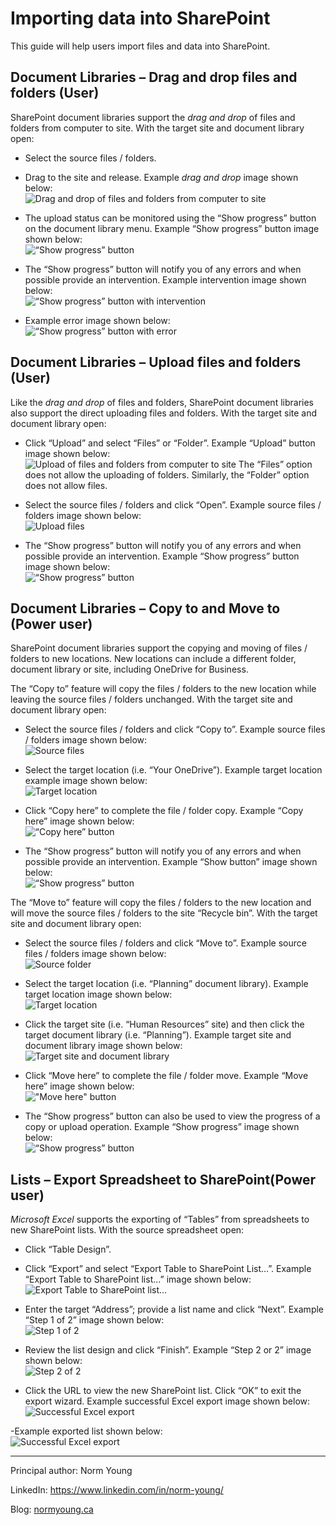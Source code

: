 # Importing data into SharePoint

This guide will help users import files and data into SharePoint.

## Document Libraries – Drag and drop files and folders (User)

SharePoint document libraries support the *drag and drop* of files and folders from computer to site. With the target site and document library open:
- Select the source files / folders.
- Drag to the site and release. Example *drag and drop* image shown below:<br>
![Drag and drop of files and folders from computer to site](../../images/importing-data/drag-drop-files-folders.png)

- The upload status can be monitored using the “Show progress” button on the document library menu. Example “Show progress” button image shown below:<br>
![“Show progress” button](../../images/importing-data/drag-drop-show-progress.png)

- The “Show progress” button will notify you of any errors and when possible provide an intervention. Example intervention image shown below:<br>
![“Show progress” button with intervention](../../images/importing-data/drag-drop-show-intervention.png)

- Example error image shown below:<br>
![“Show progress” button with error](../../images/importing-data/drag-drop-show-error.png)


## Document Libraries – Upload files and folders (User)
Like the *drag and drop* of files and folders, SharePoint document libraries also support the direct uploading files and folders. With the target site and document library open:
- Click “Upload” and select “Files” or “Folder”. Example “Upload” button image shown below:<br>
![Upload of files and folders from computer to site](../../images/importing-data/upload-files-folders.png)
The “Files” option does not allow the uploading of folders.  Similarly, the “Folder” option does not allow files. 

- Select the source files / folders and click “Open”. Example source files / folders image shown below:<br>
![Upload files](../../images/importing-data/upload-files.png)

- The “Show progress” button will notify you of any errors and when possible provide an intervention. Example “Show progress” button image shown below:<br>
![“Show progress” button](../../images/importing-data/upload-files-folders-show-progress.png)


## Document Libraries – Copy to and Move to (Power user)
SharePoint document libraries support the copying and moving of files / folders to new locations. New locations can include a different folder, document library or site, including OneDrive for Business.

The “Copy to” feature will copy the files / folders to the new location while leaving the source files / folders unchanged. With the target site and document library open:
- Select the source files / folders and click “Copy to”. Example source files / folders image shown below:<br>
![Source files](../../images/importing-data/copy-to-files.png)

- Select the target location (i.e. “Your OneDrive”). Example target location example image shown below:<br>
![Target location](../../images/importing-data/copy-to-files-target-location.png)

- Click “Copy here” to complete the file / folder copy. Example “Copy here” image shown below:<br>
![“Copy here” button](../../images/importing-data/copy-to-files-copy-here.png)

- The “Show progress” button will notify you of any errors and when possible provide an intervention. Example “Show button” image shown below:<br>
![“Show progress” button](../../images/importing-data/copy-to-files-show-progress.png)


The “Move to” feature will copy the files / folders to the new location and will move the source files / folders to the site “Recycle bin”. With the target site and document library open:

- Select the source files / folders and click “Move to”. Example source files / folders image shown below:<br>
![Source folder](../../images/importing-data/move-to-folder.png)

- Select the target location (i.e. “Planning” document library). Example target location image shown below:<br>
![Target location](../../images/importing-data/move-to-folder-target-location.png)

- Click the target site (i.e. “Human Resources” site) and then click the target document library (i.e. “Planning”). Example target site and document library image shown below:<br>
![Target site and document library](../../images/importing-data/move-to-folder-target-site-library.png)

- Click “Move here” to complete the file / folder move. Example “Move here” image shown below:<br>
!["Move here" button](../../images/importing-data/move-to-move-here.png)

- The “Show progress” button can also be used to view the progress of a copy or upload operation. Example “Show progress” image shown below:<br>
![“Show progress” button](../../images/importing-data/move-to-show-progress.png)


## Lists – Export Spreadsheet to SharePoint(Power user)
*Microsoft Excel* supports the exporting of “Tables” from spreadsheets to new SharePoint lists. With the source spreadsheet open:
- Click “Table Design”.
- Click “Export” and select “Export Table to SharePoint List…”. Example “Export Table to SharePoint list...” image shown below:<br>
![Export Table to SharePoint list...](../../images/importing-data/excel-export-toolbar.png)

- Enter the target “Address”; provide a list name and click “Next”. Example “Step 1 of 2” image shown below:<br>
![Step 1 of 2](../../images/importing-data/excel-export-step1.png)
 
- Review the list design and click “Finish”. Example “Step 2 or 2” image shown below:<br>
![Step 2 of 2](../../images/importing-data/excel-export-step2.png)

- Click the URL to view the new SharePoint list. Click “OK” to exit the export wizard. Example successful Excel export image shown below:<br>
![Successful Excel export](../../images/importing-data/excel-export-ok.png)

-Example exported list shown below:<br>
![Successful Excel export](../../images/importing-data/excel-export-list.png)

---

Principal author: Norm Young

LinkedIn: https://www.linkedin.com/in/norm-young/

Blog: [normyoung.ca](https://normyoung.ca)
